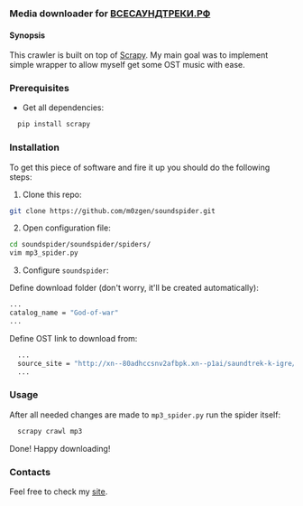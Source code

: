 ### Media downloader for [ВСЕСАУНДТРЕКИ.РФ](http://всесаундтреки.рф)

#### Synopsis

This crawler is built on top of [Scrapy](https://scrapy.org). My main goal was to implement simple wrapper to allow myself get some OST music with ease.


### Prerequisites

* Get all dependencies:
```bash
  pip install scrapy
```


### Installation

To get this piece of software and fire it up you should do the following steps:

1. Clone this repo:
```bash
git clone https://github.com/m0zgen/soundspider.git
```

2. Open configuration file:
```bash
cd soundspider/soundspider/spiders/
vim mp3_spider.py
```
3. Configure `soundspider`:

Define download folder (don't worry, it'll be created automatically):
```bash
...
catalog_name = "God-of-war"
...
```

Define OST link to download from:
```bash
  ...
  source_site = "http://xn--80adhccsnv2afbpk.xn--p1ai/saundtrek-k-igre/7141-2018-god-of-war-soundtrack.html"
  ...
```

### Usage

After all needed changes are made to `mp3_spider.py` run the spider itself:
```bash
  scrapy crawl mp3
```

Done! Happy downloading!

### Contacts

Feel free to check my [site](https://sys-adm.in).
